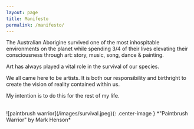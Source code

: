 ```yaml
---
layout: page
title: Manifesto
permalink: /manifesto/
---
```


The Australian Aborigine survived one of the most inhospitable environments on the planet while spending 3/4 of their lives elevating their consciousness through art: story, music, song, dance & painting.  

Art has always played a vital role in the survival of our species.

We all came here to be artists. It is both our responsibility and birthright to create the vision of reality contained within us.

My intention is to do this for the rest of my life.

<br />
![paintbrush warrior](/images/survival.jpeg){: .center-image }
*"Paintbrush Warrior" by Mark Henson*
